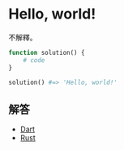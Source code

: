 # Hello, world!

不解釋。

```php
function solution() {
    # code
}

solution() #=> 'Hello, world!'
```

## 解答

* [Dart](/src/dart/hello_world.dart)
* [Rust](/src/rust/src/hello_world.rs)
